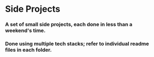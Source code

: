 # Side Projects
### A set of small side projects, each done in less than a weekend's time.
### Done using multiple tech stacks; refer to individual readme files in each folder.
